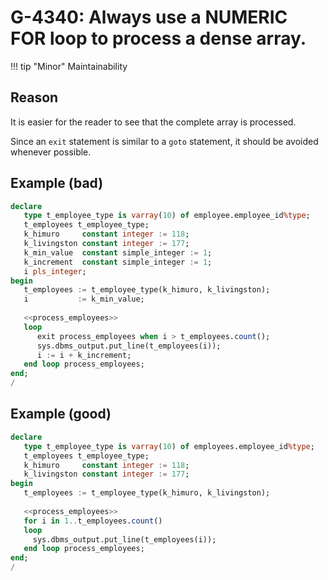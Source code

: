 # G-4340: Always use a NUMERIC FOR loop to process a dense array.

!!! tip "Minor"
    Maintainability

## Reason

It is easier for the reader to see that the complete array is processed.

Since an `exit` statement is similar to a `goto` statement, it should be avoided whenever possible.

## Example (bad)

```sql
declare
   type t_employee_type is varray(10) of employee.employee_id%type;
   t_employees t_employee_type;
   k_himuro     constant integer := 118;
   k_livingston constant integer := 177;
   k_min_value  constant simple_integer := 1;
   k_increment  constant simple_integer := 1;
   i pls_integer;
begin
   t_employees := t_employee_type(k_himuro, k_livingston);
   i           := k_min_value;
   
   <<process_employees>>
   loop
      exit process_employees when i > t_employees.count();
      sys.dbms_output.put_line(t_employees(i));
      i := i + k_increment;
   end loop process_employees;
end;
/
```

## Example (good)

```sql
declare
   type t_employee_type is varray(10) of employees.employee_id%type;
   t_employees t_employee_type;
   k_himuro     constant integer := 118;
   k_livingston constant integer := 177;
begin
   t_employees := t_employee_type(k_himuro, k_livingston);
   
   <<process_employees>>
   for i in 1..t_employees.count()
   loop
     sys.dbms_output.put_line(t_employees(i));
   end loop process_employees;
end;
/
```
